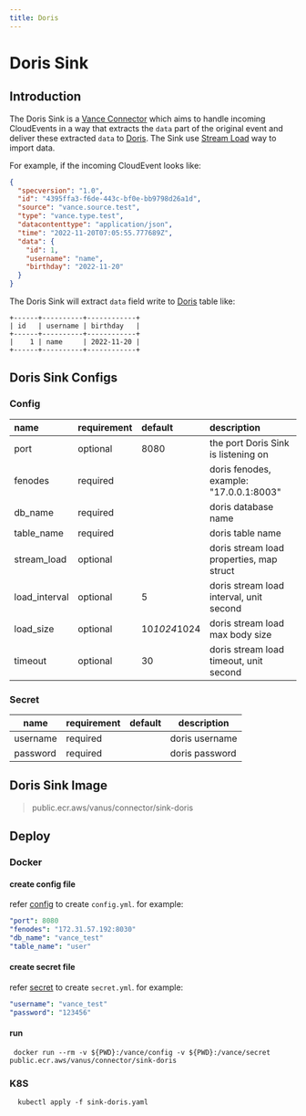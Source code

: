```yaml
---
title: Doris
---
```


# Doris Sink

## Introduction

The Doris Sink is a [Vance Connector][vc] which aims to handle incoming CloudEvents in a way that extracts the `data`
part of the original event and deliver these extracted `data` to [Doris][doris]. The Sink use [Stream Load][stream load]
way to import data.

For example, if the incoming CloudEvent looks like:

```json
{
  "specversion": "1.0",
  "id": "4395ffa3-f6de-443c-bf0e-bb9798d26a1d",
  "source": "vance.source.test",
  "type": "vance.type.test",
  "datacontenttype": "application/json",
  "time": "2022-11-20T07:05:55.777689Z",
  "data": {
    "id": 1,
    "username": "name",
    "birthday": "2022-11-20"
  }
}
```

The Doris Sink will extract `data` field write to [Doris][doris] table like:

```text
+------+----------+------------+
| id   | username | birthday   |
+------+----------+------------+
|    1 | name     | 2022-11-20 |
+------+----------+------------+
```

## Doris Sink Configs

### Config

| name          | requirement  | default       | description                               |
|:--------------|:-------------|:--------------|:------------------------------------------|
| port          | optional     | 8080          | the port Doris Sink is listening on       |
| fenodes       | required     |               | doris fenodes, example: "17.0.0.1:8003"   |
| db_name       | required     |               | doris database name                       |
| table_name    | required     |               | doris table name                          |
| stream_load   | optional     |               | doris stream load properties, map struct  |
| load_interval | optional     | 5             | doris stream load interval, unit second   |
| load_size     | optional     | 10*1024*1024  | doris stream load max body size           |
| timeout       | optional     | 30            | doris stream load timeout, unit second    |

### Secret

| name          | requirement | default  | description    |
|---------------|-------------|----------|----------------|
| username      | required    |          | doris username |
| password      | required    |          | doris password |

## Doris Sink Image

> public.ecr.aws/vanus/connector/sink-doris

## Deploy

### Docker

#### create config file

refer [config](#Config) to create `config.yml`. for example:

```yaml
"port": 8080
"fenodes": "172.31.57.192:8030"
"db_name": "vance_test"
"table_name": "user"
```

#### create secret file

refer [secret](#Secret) to create `secret.yml`. for example:

```yaml
"username": "vance_test"
"password": "123456"
```

#### run

```shell
 docker run --rm -v ${PWD}:/vance/config -v ${PWD}:/vance/secret public.ecr.aws/vanus/connector/sink-doris
```

### K8S

```shell
  kubectl apply -f sink-doris.yaml
```

[vc]: https://github.com/linkall-labs/vance-docs/blob/main/docs/concept.md
[doris]: https://doris.apache.org/docs/summary/basic-summary
[stream load]: https://doris.apache.org/docs/dev/data-operate/import/import-way/stream-load-manual/
